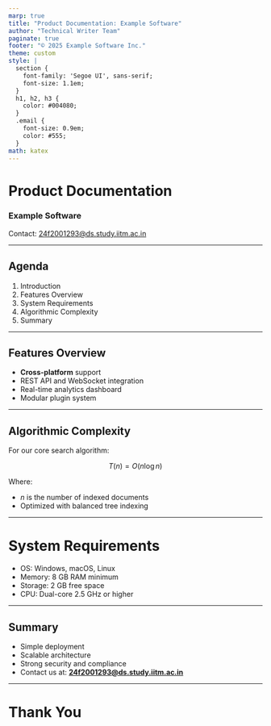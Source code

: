 ```yaml
---
marp: true
title: "Product Documentation: Example Software"
author: "Technical Writer Team"
paginate: true
footer: "© 2025 Example Software Inc."
theme: custom
style: |
  section {
    font-family: 'Segoe UI', sans-serif;
    font-size: 1.1em;
  }
  h1, h2, h3 {
    color: #004080;
  }
  .email {
    font-size: 0.9em;
    color: #555;
  }
math: katex
---
```


<!-- _class: lead -->
# Product Documentation  
### Example Software  
<span class="email">Contact: 24f2001293@ds.study.iitm.ac.in</span>

---

## Agenda

1. Introduction
2. Features Overview
3. System Requirements
4. Algorithmic Complexity
5. Summary

---

## Features Overview

- **Cross-platform** support
- REST API and WebSocket integration
- Real-time analytics dashboard
- Modular plugin system

---

## Algorithmic Complexity

For our core search algorithm:

$$
T(n) = O(n \log n)
$$

Where:
- *n* is the number of indexed documents
- Optimized with balanced tree indexing

---

<!-- _backgroundImage: url('https://picsum.photos/1600/900?blur=3') -->
<!-- _color: white -->
# System Requirements

- OS: Windows, macOS, Linux  
- Memory: 8 GB RAM minimum  
- Storage: 2 GB free space  
- CPU: Dual-core 2.5 GHz or higher  

---

## Summary

- Simple deployment
- Scalable architecture
- Strong security and compliance
- Contact us at: **24f2001293@ds.study.iitm.ac.in**

---

<!-- _class: lead -->
# Thank You
